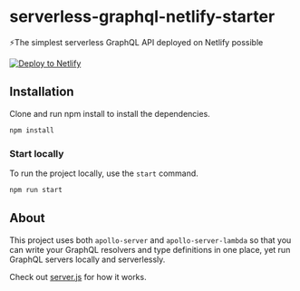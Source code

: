 # serverless-graphql-netlify-starter
⚡The simplest serverless GraphQL API deployed on Netlify possible

[![Deploy to Netlify](https://www.netlify.com/img/deploy/button.svg)](https://app.netlify.com/start/deploy?repository=https://github.com/stemmlerjs/serverless-graphql-netlify-starter)

## Installation

Clone and run npm install to install the dependencies.

```bash
npm install
```

### Start locally

To run the project locally, use the `start` command.

```bash
npm run start
```
## About

This project uses both `apollo-server` and `apollo-server-lambda` so that you can write your GraphQL resolvers and type definitions in one place, yet run GraphQL servers locally and serverlessly.

Check out [server.js](https://github.com/stemmlerjs/serverless-graphql-netlify-starter/blob/master/src/server.js) for how it works.
